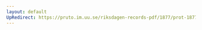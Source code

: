 ```yaml
---
layout: default
UpRedirect: https://pruto.im.uu.se/riksdagen-records-pdf/1877/prot-1877--ak--026/prot-1877--ak--026_004.pdf
---
```

